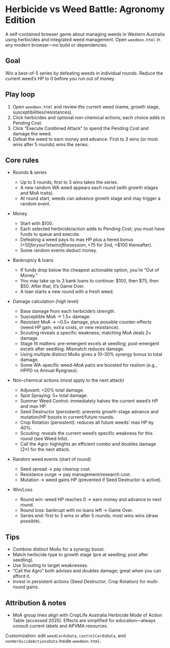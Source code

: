 # Herbicide vs Weed Battle: Agronomy Edition

A self-contained browser game about managing weeds in Western Australia using herbicides and integrated weed management. Open `weedmon.html` in any modern browser—no build or dependencies.

## Goal
Win a best-of-5 series by defeating weeds in individual rounds. Reduce the current weed’s HP to 0 before you run out of money.

## Play loop
1. Open `weedmon.html` and review the current weed (name, growth stage, susceptibilities/resistances).
2. Click herbicides and optional non-chemical actions; each choice adds to Pending Cost.
3. Click “Execute Combined Attack” to spend the Pending Cost and damage the weed.
4. Defeat the weed to earn money and advance. First to 3 wins (or most wins after 5 rounds) wins the series.

## Core rules
- Rounds & series
  - Up to 5 rounds; first to 3 wins takes the series.
  - A new random WA weed appears each round (with growth stages and MoA traits).
  - At round start, weeds can advance growth stage and may trigger a random event.

- Money
  - Start with $100.
  - Each selected herbicide/action adds to Pending Cost; you must have funds to queue and execute.
  - Defeating a weed pays its max HP plus a tiered bonus (+$50 for your 1st win of the session, +$75 for 2nd, +$100 thereafter).
  - Some random events deduct money.

- Bankruptcy & loans
  - If funds drop below the cheapest actionable option, you’re “Out of Money.”
  - You may take up to 3 bank loans to continue: $100, then $75, then $50. After that, it’s Game Over.
  - A loan starts a new round with a fresh weed.

- Damage calculation (high level)
  - Base damage from each herbicide’s strength.
  - Susceptible MoA → 1.5× damage.
  - Resistant MoA → ~0.5× damage, plus possible counter-effects (weed HP gain, extra costs, or new resistance).
  - Scouting reveals a specific weakness; matching MoA deals 2× damage.
  - Stage fit matters: pre-emergent excels at seedling; post-emergent excels after seedling. Mismatch reduces damage.
  - Using multiple distinct MoAs gives a 10–30% synergy bonus to total damage.
  - Some WA-specific weed–MoA pairs are boosted for realism (e.g., HPPD vs Annual Ryegrass).

- Non-chemical actions (most apply to the next attack)
  - Adjuvant: +20% total damage.
  - Spot Spraying: 5× total damage.
  - Summer Weed Control: immediately halves the current weed’s HP and max HP.
  - Seed Destructor (persistent): prevents growth-stage advance and mutation/HP boosts in current/future rounds.
  - Crop Rotation (persistent): reduces all future weeds’ max HP by 40%.
  - Scouting: reveals the current weed’s specific weakness for this round (see Weed Info).
  - Call the Agro: highlights an efficient combo and doubles damage (2×) for the next attack.

- Random weed events (start of round)
  - Seed spread → pay cleanup cost.
  - Resistance surge → pay management/research cost.
  - Mutation → weed gains HP (prevented if Seed Destructor is active).

- Win/Loss
  - Round win: weed HP reaches 0 → earn money and advance to next round.
  - Round loss: bankrupt with no loans left → Game Over.
  - Series end: first to 3 wins or after 5 rounds; most wins wins (draw possible).

## Tips
- Combine distinct MoAs for a synergy boost.
- Match herbicide type to growth stage (pre at seedling; post after seedling).
- Use Scouting to target weaknesses.
- “Call the Agro” both advises and doubles damage; great when you can afford it.
- Invest in persistent actions (Seed Destructor, Crop Rotation) for multi-round gains.

## Attribution & notes
- MoA group lines align with CropLife Australia Herbicide Mode of Action Table (accessed 2025). Effects are simplified for education—always consult current labels and APVMA resources.

Customization: edit `weedCardsData`, `controlCardsData`, and `nonHerbicideActionsData` inside `weedmon.html`. 
